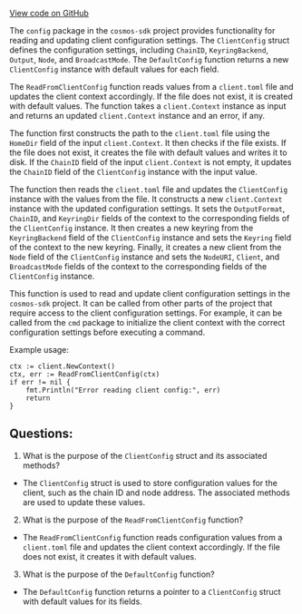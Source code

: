 [View code on GitHub](https://github.com/cosmos/cosmos-sdk.git/client/config/config.go)

The `config` package in the `cosmos-sdk` project provides functionality for reading and updating client configuration settings. The `ClientConfig` struct defines the configuration settings, including `ChainID`, `KeyringBackend`, `Output`, `Node`, and `BroadcastMode`. The `DefaultConfig` function returns a new `ClientConfig` instance with default values for each field.

The `ReadFromClientConfig` function reads values from a `client.toml` file and updates the client context accordingly. If the file does not exist, it is created with default values. The function takes a `client.Context` instance as input and returns an updated `client.Context` instance and an error, if any.

The function first constructs the path to the `client.toml` file using the `HomeDir` field of the input `client.Context`. It then checks if the file exists. If the file does not exist, it creates the file with default values and writes it to disk. If the `ChainID` field of the input `client.Context` is not empty, it updates the `ChainID` field of the `ClientConfig` instance with the input value.

The function then reads the `client.toml` file and updates the `ClientConfig` instance with the values from the file. It constructs a new `client.Context` instance with the updated configuration settings. It sets the `OutputFormat`, `ChainID`, and `KeyringDir` fields of the context to the corresponding fields of the `ClientConfig` instance. It then creates a new keyring from the `KeyringBackend` field of the `ClientConfig` instance and sets the `Keyring` field of the context to the new keyring. Finally, it creates a new client from the `Node` field of the `ClientConfig` instance and sets the `NodeURI`, `Client`, and `BroadcastMode` fields of the context to the corresponding fields of the `ClientConfig` instance.

This function is used to read and update client configuration settings in the `cosmos-sdk` project. It can be called from other parts of the project that require access to the client configuration settings. For example, it can be called from the `cmd` package to initialize the client context with the correct configuration settings before executing a command. 

Example usage:

```
ctx := client.NewContext()
ctx, err := ReadFromClientConfig(ctx)
if err != nil {
    fmt.Println("Error reading client config:", err)
    return
}
```
## Questions: 
 1. What is the purpose of the `ClientConfig` struct and its associated methods?
- The `ClientConfig` struct is used to store configuration values for the client, such as the chain ID and node address. The associated methods are used to update these values.
2. What is the purpose of the `ReadFromClientConfig` function?
- The `ReadFromClientConfig` function reads configuration values from a `client.toml` file and updates the client context accordingly. If the file does not exist, it creates it with default values.
3. What is the purpose of the `DefaultConfig` function?
- The `DefaultConfig` function returns a pointer to a `ClientConfig` struct with default values for its fields.